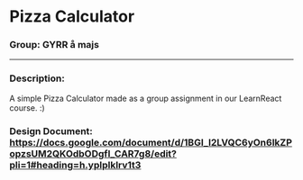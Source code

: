 # Pizza Calculator
### Group: GYRR å majs

---
### Description: 
A simple Pizza Calculator made as a group assignment in our LearnReact course. :) 

### Design Document: https://docs.google.com/document/d/1BGI_l2LVQC6yOn6lkZPopzsUM2QKOdbODgfl_CAR7g8/edit?pli=1#heading=h.yplplklrv1t3
